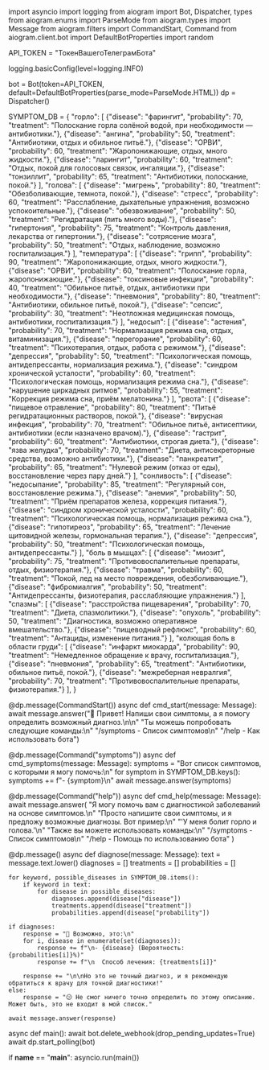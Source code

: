 import asyncio
import logging
from aiogram import Bot, Dispatcher, types
from aiogram.enums import ParseMode
from aiogram.types import Message
from aiogram.filters import CommandStart, Command
from aiogram.client.bot import DefaultBotProperties
import random

API_TOKEN = "ТокенВашегоТелеграмБота"

logging.basicConfig(level=logging.INFO)

bot = Bot(token=API_TOKEN, default=DefaultBotProperties(parse_mode=ParseMode.HTML))
dp = Dispatcher()

SYMPTOM_DB = {
    "горло": [
        {"disease": "фарингит", "probability": 70, "treatment": "Полоскание горла солёной водой, при необходимости — антибиотики."},
        {"disease": "ангина", "probability": 50, "treatment": "Антибиотики, отдых и обильное питьё."},
        {"disease": "ОРВИ", "probability": 60, "treatment": "Жаропонижающие, отдых, много жидкости."},
        {"disease": "ларингит", "probability": 60, "treatment": "Отдых, покой для голосовых связок, ингаляции."},
        {"disease": "тонзиллит", "probability": 65, "treatment": "Антибиотики, полоскание, покой."}
    ],
    "голова": [
        {"disease": "мигрень", "probability": 80, "treatment": "Обезболивающие, темнота, покой."},
        {"disease": "стресс", "probability": 60, "treatment": "Расслабление, дыхательные упражнения, возможно успокоительные."},
        {"disease": "обезвоживание", "probability": 50, "treatment": "Регидратация (пить много воды)."},
        {"disease": "гипертония", "probability": 75, "treatment": "Контроль давления, лекарства от гипертонии."},
        {"disease": "сотрясение мозга", "probability": 50, "treatment": "Отдых, наблюдение, возможно госпитализация."}
    ],
    "температура": [
        {"disease": "грипп", "probability": 90, "treatment": "Жаропонижающие, отдых, много жидкости."},
        {"disease": "ОРВИ", "probability": 60, "treatment": "Полоскание горла, жаропонижающие."},
        {"disease": "токсиновые инфекции", "probability": 40, "treatment": "Обильное питьё, отдых, антибиотики при необходимости."},
        {"disease": "пневмония", "probability": 80, "treatment": "Антибиотики, обильное питьё, покой."},
        {"disease": "сепсис", "probability": 30, "treatment": "Неотложная медицинская помощь, антибиотики, госпитализация."}
    ],
    "недосып": [
        {"disease": "астения", "probability": 70, "treatment": "Нормализация режима сна, отдых, витаминизация."},
        {"disease": "перегорание", "probability": 60, "treatment": "Психотерапия, отдых, работа с режимом."},
        {"disease": "депрессия", "probability": 50, "treatment": "Психологическая помощь, антидепрессанты, нормализация режима."},
        {"disease": "синдром хронической усталости", "probability": 60, "treatment": "Психологическая помощь, нормализация режима сна."},
        {"disease": "нарушение циркадных ритмов", "probability": 55, "treatment": "Коррекция режима сна, приём мелатонина."}
    ],
    "рвота": [
        {"disease": "пищевое отравление", "probability": 80, "treatment": "Питьё регидратационных растворов, покой."},
        {"disease": "вирусная инфекция", "probability": 70, "treatment": "Обильное питьё, антисептики, антибиотики (если назначено врачом)."},
        {"disease": "гастрит", "probability": 60, "treatment": "Антибиотики, строгая диета."},
        {"disease": "язва желудка", "probability": 70, "treatment": "Диета, антисекреторные средства, возможно антибиотики."},
        {"disease": "панкреатит", "probability": 65, "treatment": "Нулевой режим (отказ от еды), восстановление через пару дней."}
    ],
    "сонливость": [
        {"disease": "недосыпание", "probability": 85, "treatment": "Регулярный сон, восстановление режима."},
        {"disease": "анемия", "probability": 50, "treatment": "Приём препаратов железа, коррекция питания."},
        {"disease": "синдром хронической усталости", "probability": 60, "treatment": "Психологическая помощь, нормализация режима сна."},
        {"disease": "гипотиреоз", "probability": 65, "treatment": "Лечение щитовидной железы, гормональная терапия."},
        {"disease": "депрессия", "probability": 50, "treatment": "Психологическая помощь, антидепрессанты."}
    ],
    "боль в мышцах": [
        {"disease": "миозит", "probability": 75, "treatment": "Противовоспалительные препараты, отдых, физиотерапия."},
        {"disease": "травма", "probability": 60, "treatment": "Покой, лед на место повреждения, обезболивающие."},
        {"disease": "фибромиалгия", "probability": 50, "treatment": "Антидепрессанты, физиотерапия, расслабляющие упражнения."}
    ],
    "спазмы": [
        {"disease": "расстройства пищеварения", "probability": 70, "treatment": "Диета, спазмолитики."},
        {"disease": "опухоль", "probability": 50, "treatment": "Диагностика, возможно оперативное вмешательство."},
        {"disease": "пищеводный рефлюкс", "probability": 60, "treatment": "Антациды, изменение питания."}
    ],
    "колющая боль в области груди": [
        {"disease": "инфаркт миокарда", "probability": 90, "treatment": "Немедленное обращение к врачу, госпитализация."},
        {"disease": "пневмония", "probability": 65, "treatment": "Антибиотики, обильное питьё, покой."},
        {"disease": "межреберная невралгия", "probability": 70, "treatment": "Противовоспалительные препараты, физиотерапия."}
    ],
}

@dp.message(CommandStart())
async def cmd_start(message: Message):
    await message.answer("👋 Привет! Напиши свои симптомы, а я помогу определить возможный диагноз.\n\n"
                         "Ты можешь попробовать следующие команды:\n"
                         "/symptoms - Список симптомов\n"
                         "/help - Как использовать бота")

@dp.message(Command("symptoms"))
async def cmd_symptoms(message: Message):
    symptoms = "Вот список симптомов, с которыми я могу помочь:\n"
    for symptom in SYMPTOM_DB.keys():
        symptoms += f"- {symptom}\n"
    await message.answer(symptoms)

@dp.message(Command("help"))
async def cmd_help(message: Message):
    await message.answer(
        "Я могу помочь вам с диагностикой заболеваний на основе симптомов.\n"
        "Просто напишите свои симптомы, и я предложу возможные диагнозы. Вот пример:\n"
        "'У меня болит горло и голова.'\n"
        "Также вы можете использовать команды:\n"
        "/symptoms - Список симптомов\n"
        "/help - Помощь по использованию бота"
    )

@dp.message()
async def diagnose(message: Message):
    text = message.text.lower()
    diagnoses = []
    treatments = []
    probabilities = []

    for keyword, possible_diseases in SYMPTOM_DB.items():
        if keyword in text:
            for disease in possible_diseases:
                diagnoses.append(disease["disease"])
                treatments.append(disease["treatment"])
                probabilities.append(disease["probability"])

    if diagnoses:
        response = "🤔 Возможно, это:\n"
        for i, disease in enumerate(set(diagnoses)):
            response += f"\n- {disease} (Вероятность: {probabilities[i]}%)"
            response += f"\n  Способ лечения: {treatments[i]}"

        response += "\n\nНо это не точный диагноз, и я рекомендую обратиться к врачу для точной диагностики!"
    else:
        response = "😕 Не смог ничего точно определить по этому описанию. Может быть, это не входит в мой список."

    await message.answer(response)

async def main():
    await bot.delete_webhook(drop_pending_updates=True)
    await dp.start_polling(bot)

if __name__ == "__main__":
    asyncio.run(main())
